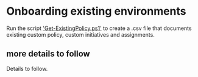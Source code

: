 # Onboarding existing environments

Run the script ['Get-ExistingPolicy.ps1'](./../scripts/Get-ExistingPolicy.ps1) to create a .csv file that documents existing custom policy, custom initiatives and assignments.

## more details to follow

Details to follow.
